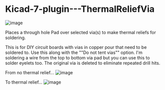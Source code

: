 
# Kicad-7-plugin---ThermalReliefVia

![image](https://github.com/Hrybmo/com.github.JohnHryb.ThermalReliefOverVia/assets/571714/1eac6085-8589-4963-85b3-b9091cd92b24)

Places a through hole Pad over selected via(s) to make thermal reliefs for soldering.

This is for DIY circuit boards with vias in copper pour that need to be soldered to. 
Use this along with the ""Do not tent vias"" option. 
I'm soldering a wire from the top to bottom via pad but you can use this to solder eyelets too.
The original via is deleted to eliminate repeated drill hits.

From no thermal relief...
![image](https://github.com/Hrybmo/com.github.JohnHryb.ThermalReliefOverVia/assets/571714/241411fe-3049-4626-a020-9c5600ca8ab3)

To thermal relief...
![image](https://github.com/Hrybmo/com.github.JohnHryb.ThermalReliefOverVia/assets/571714/7c612709-0d46-444d-ae81-50ed7187149c)
